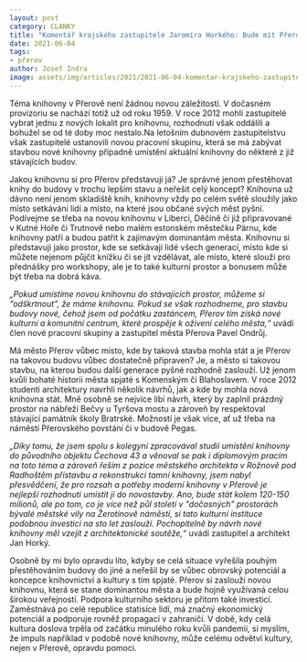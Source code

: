 ```yaml
---
layout: post
category: CLANKY
title: "Komentář krajského zastupitele Jaromíra Horkého: Bude mít Přerov novou a moderní knihovnu?"
date: 2021-06-04
tags: 
- přerov
author: Josef Indra
image: assets/img/articles/2021/2021-06-04-komentar-krajskeho-zastupitele-jaromira-horkeho-bude-mit-prerov-novou-a-moderni-knihovnu.jpg  #751x422 pixelu
---
```

Téma knihovny v Přerově není žádnou novou záležitostí. V dočasném provizoriu se nachází totiž už od roku 1959. V roce 2012 mohli zastupitelé vybrat jednu z nových lokalit pro knihovnu, rozhodnutí však oddálili a bohužel se od té doby moc nestalo.Na letošním dubnovém zastupitelstvu však zastupitelé ustanovili novou pracovní skupinu, která se má zabývat stavbou nové knihovny případně umístění aktuální knihovny do některé z již stávajících budov.

Jakou knihovnu si pro Přerov představuji já? Je správné jenom přestěhovat knihy do budovy v trochu lepším stavu a neřešit celý koncept? Knihovna už dávno není jenom skladiště knih, knihovny vždy po celém světě sloužily jako místo setkávání lidí a místo, na které jsou občané svých měst pyšní. Podívejme se třeba na novou knihovnu v Liberci, Děčíně či již připravované v Kutné Hoře či Trutnově nebo malém estonském městečku Pärnu, kde knihovny patří a budou patřit k zajímavým dominantám města. Knihovnu si představuji jako prostor, kde se setkávají lidé všech generací, místo kde si můžete nejenom půjčit knížku či se jít vzdělávat, ale místo, které slouží pro přednášky pro workshopy, ale je to také kulturní prostor a bonusem může být třeba na dobrá káva.

*„Pokud umístíme novou knihovnu do stávajících prostor, můžeme si “odškrtnout”, že máme knihovnu. Pokud se však rozhodneme, pro stavbu budovy nové, čehož jsem od počátku zastáncem, Přerov tím získá nové kulturní a komunitní centrum, které prospěje k oživení celého města,“* uvádí člen nové pracovní skupiny a zastupitel města Přerova Pavel Ondrůj.

Má město Přerov vůbec místo, kde by taková stavba mohla stát a je Přerov na takovou budovu vůbec dostatečně připraven? Je, a město si takovou stavbu, na kterou budou další generace pyšné rozhodně zaslouží. Už jenom kvůli bohaté historii města spjaté s Komenským či Blahoslavem. V roce 2012 studenti architektury navrhli několik návrhů, jak a kde by mohla nová knihovna stát. Mně osobně se nejvíce líbí návrh, který by zaplnil prázdný prostor na nábřeží Bečvy u Tyršova mostu a zároveň by respektoval stávající památník školy Bratrské. Možností je však více, ať už třeba na náměstí Přerovského povstání či v budově Pegas.

*„Díky tomu, že jsem spolu s kolegyní zpracovával studii umístění knihovny  do původního objektu Čechova 43 a věnoval se pak i diplomovým pracím na  toto téma a zároveň řeším z pozice městského architekta v Rožnově pod Radhoštěm přístavbu a rekonstrukci tamní knihovny, jsem nabyl  přesvědčení, že pro rozsah a potřeby moderní knihovny v Přerově je  nejlepší rozhodnutí umístit ji do novostavby. Ano, bude stát kolem 120-150 milionů, ale po tom, co je více než půl století v "dočasných" prostorách bývalé městské vily na Žerotínově náměstí, si tato kulturní  instituce podobnou investici na sto let zaslouží. Pochopitelně by návrh nové knihovny měl vzejít z architektonické soutěže,“* uvádí zastupitel a architekt Jan Horký.  

Osobně by mi bylo opravdu líto, kdyby se celá situace vyřešila pouhým přestěhováním budovy do jiné a neřešil by se vůbec obrovský potenciál a koncepce knihovnictví a kultury s tím spjaté. Přerov si zaslouží novou knihovnu, která se stane dominantou města a bude hojně využívaná celou širokou veřejností. Podpora kulturního sektoru je přitom také investicí. Zaměstnává po celé republice statisíce lidí, má značný ekonomický potenciál a podporuje rovněž propagaci v zahraničí. V době, kdy celá kultura doslova trpěla od začátku minulého roku kvůli pandemii, si myslím, že impuls například v podobě nové knihovny, může celému odvětví kultury, nejen v Přerově, opravdu pomoci.
